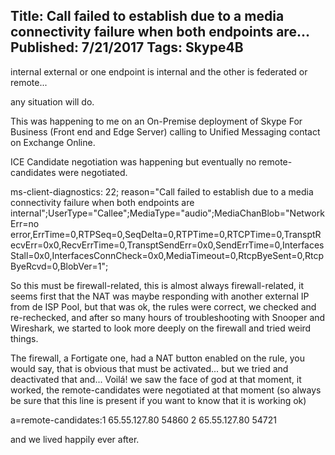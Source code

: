 Title: Call failed to establish due to a media connectivity failure when both endpoints are...
Published: 7/21/2017
Tags: Skype4B
---
internal
external
or one endpoint is internal and the other is federated or remote...

any situation will do.

This was happening to me on an On-Premise deployment of Skype For Business (Front end and Edge Server) calling to Unified Messaging contact on Exchange Online.

ICE Candidate negotiation was happening but eventually no remote-candidates were negotiated.

ms-client-diagnostics: 22; reason="Call failed to establish due to a media connectivity failure when both endpoints are internal";UserType="Callee";MediaType="audio";MediaChanBlob="NetworkErr=no error,ErrTime=0,RTPSeq=0,SeqDelta=0,RTPTime=0,RTCPTime=0,TransptRecvErr=0x0,RecvErrTime=0,TransptSendErr=0x0,SendErrTime=0,InterfacesStall=0x0,InterfacesConnCheck=0x0,MediaTimeout=0,RtcpByeSent=0,RtcpByeRcvd=0,BlobVer=1";

So this must be firewall-related, this is almost always firewall-related, it seems first that the NAT was maybe responding with another external IP from de ISP Pool, but that was ok, the rules were correct, we checked and re-rechecked, and after so many hours of troubleshooting with Snooper and Wireshark, we started to look more deeply on the firewall and tried weird things.

The firewall, a Fortigate one, had a NAT button enabled on the rule, you would say, that is obvious that must be activated... but we tried and deactivated that and... Voilá! we saw the face of god at that moment, it worked, the remote-candidates were negotiated at that moment  (so always be sure that this line is present if you want to know that it is working ok)

a=remote-candidates:1 65.55.127.80 54860 2 65.55.127.80 54721

and we lived happily ever after.